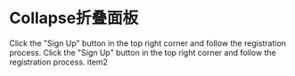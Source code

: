 # Collapse折叠面板

<div  class="space-y-4 m-5">
    <Collapse icon="arrow" default="secondary" active="primary">
        <CollapseItem
        title="How do I create an account?How do I create an account?How do I create an account?How do I create an account?How do I create an account?How do I create an account?How do I create an account?"
        >
        Click the "Sign Up" button in the top right corner and follow the registration process.
        </CollapseItem>
    </Collapse>
    <Collapse icon="plus" default="secondary" active="primary" :show-border="true">
        <CollapseItem
        title="How do I create an account?How do I create an account?How do I create an account?How do I create an account?How do I create an account?How do I create an account?How do I create an account?"
        >
        Click the "Sign Up" button in the top right corner and follow the registration process.
        </CollapseItem>
        <CollapseItem title="折叠项2"> item2 </CollapseItem>
    </Collapse>
</div>
